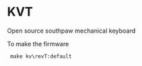 # KVT
Open source southpaw mechanical keyboard

To make the firmware

```
 make kv\revT:default
```
